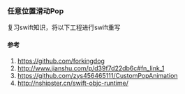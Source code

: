 ### 任意位置滑动Pop

复习swift知识，将以下工程进行swift重写

#### 参考
1. https://github.com/forkingdog
2. http://www.jianshu.com/p/d39f7d22db6c#fn_link_1
3. https://github.com/zys456465111/CustomPopAnimation
4. http://nshipster.cn/swift-objc-runtime/
